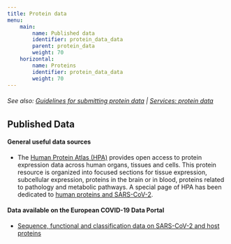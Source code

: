 ```yaml
---
title: Protein data
menu:
    main:
        name: Published data
        identifier: protein_data_data
        parent: protein_data
        weight: 70
    horizontal:
        name: Proteins
        identifier: protein_data_data
        weight: 70
---
```

###### See also: [Guidelines for submitting protein data](../guidelines) | [Services: protein data](../services)

## Published Data

#### General useful data sources

*  The [Human Protein Atlas (HPA)](https://www.proteinatlas.org)
  provides open access to protein expression data across human organs,
  tissues and cells. This protein resource is organized into focused
  sections for tissue expression, subcellular expression, proteins in
  the brain or in blood, proteins related to pathology and metabolic
  pathways. A special page of HPA has been dedicated to [human proteins and
  SARS-CoV-2](https://www.proteinatlas.org/humanproteome/sars-cov-2).

#### Data available on the European COVID-19 Data Portal

* [Sequence, functional and classification data on SARS-CoV-2 and host proteins](https://www.covid19dataportal.org/proteins?db=uniprot-covid19)
